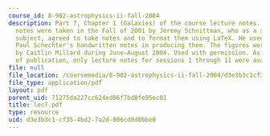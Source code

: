 ```yaml
---
course_id: 8-902-astrophysics-ii-fall-2004
description: Part 7, Chapter 1 (Galaxies) of the course lecture notes. The lecture
  notes were taken in the Fall of 2001 by Jeremy Schnittman, who as a student in the
  subject, agreed to take notes and to format them using LaTeX. He used Professor
  Paul Schechter's handwritten notes in producing them. The figures were produced
  by Caitlin Millard during June-August 2004. Used with permission. As of the date
  of publication, only lecture notes for sessions 1 through 11 were available.
file: null
file_location: /coursemedia/8-902-astrophysics-ii-fall-2004/d3e3b3c1cf354bd27a2d006cd0d0bbe0_lec7.pdf
file_type: application/pdf
layout: pdf
parent_uid: 71275da227cc624ed06f7bd0fe95ec01
title: lec7.pdf
type: resource
uid: d3e3b3c1-cf35-4bd2-7a2d-006cd0d0bbe0
---
```

